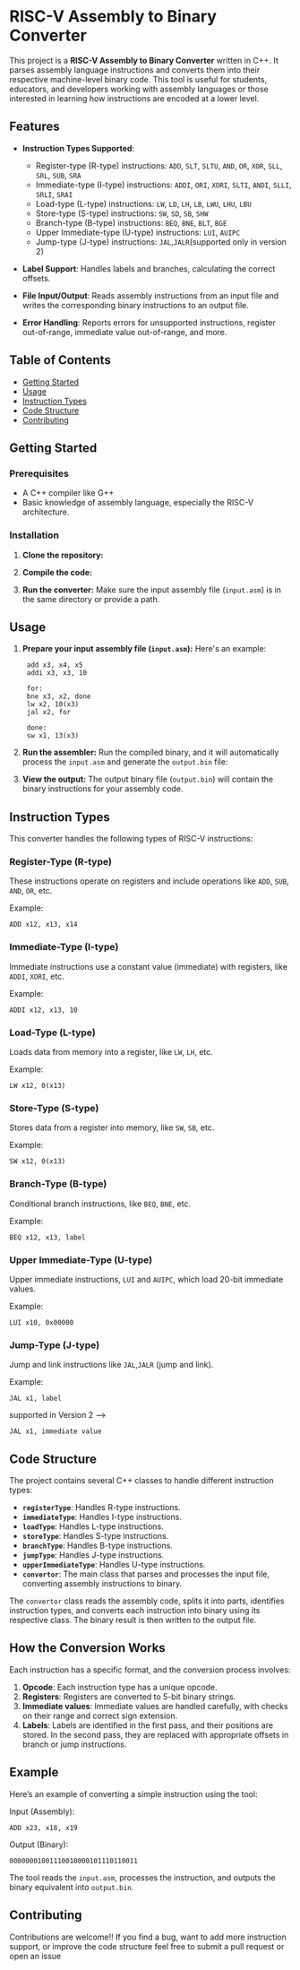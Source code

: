 # RISC-V Assembly to Binary Converter

This project is a **RISC-V Assembly to Binary Converter** written in C++. It parses assembly language instructions and converts them into their respective machine-level binary code. This tool is useful for students, educators, and developers working with assembly languages or those interested in learning how instructions are encoded at a lower level.

## Features

- **Instruction Types Supported**: 
  - Register-type (R-type) instructions: `ADD`, `SLT`, `SLTU`, `AND`, `OR`, `XOR`, `SLL`, `SRL`, `SUB`, `SRA`
  - Immediate-type (I-type) instructions: `ADDI`, `ORI`, `XORI`, `SLTI`, `ANDI`, `SLLI`, `SRLI`, `SRAI`
  - Load-type (L-type) instructions: `LW`, `LD`, `LH`, `LB`, `LWU`, `LHU`, `LBU`
  - Store-type (S-type) instructions: `SW`, `SD`, `SB`, `SHW`
  - Branch-type (B-type) instructions: `BEQ`, `BNE`, `BLT`, `BGE`
  - Upper Immediate-type (U-type) instructions: `LUI`, `AUIPC`
  - Jump-type (J-type) instructions: `JAL`,`JALR`(supported only in version 2)
  
- **Label Support**: Handles labels and branches, calculating the correct offsets.
- **File Input/Output**: Reads assembly instructions from an input file and writes the corresponding binary instructions to an output file.
- **Error Handling**: Reports errors for unsupported instructions, register out-of-range, immediate value out-of-range, and more.

## Table of Contents

- [Getting Started](#getting-started)
- [Usage](#usage)
- [Instruction Types](#instruction-types)
- [Code Structure](#code-structure)
- [Contributing](#contributing)

## Getting Started

### Prerequisites

- A C++ compiler like G++
- Basic knowledge of assembly language, especially the RISC-V architecture.

### Installation

1. **Clone the repository:**

2. **Compile the code:**
   
3. **Run the converter:**
   Make sure the input assembly file (`input.asm`) is in the same directory or provide a path.

## Usage

1. **Prepare your input assembly file (`input.asm`):**
   Here's an example:
   ```
    add x3, x4, x5
    addi x3, x3, 10
    
    for:
    bne x3, x2, done
    lw x2, 10(x3)
    jal x2, for
    
    done:
    sw x1, 13(x3)
   ```

2. **Run the assembler:**
   Run the compiled binary, and it will automatically process the `input.asm` and generate the `output.bin` file:

3. **View the output:**
   The output binary file (`output.bin`) will contain the binary instructions for your assembly code.

## Instruction Types

This converter handles the following types of RISC-V instructions:

### Register-Type (R-type)

These instructions operate on registers and include operations like `ADD`, `SUB`, `AND`, `OR`, etc.

Example:
```
ADD x12, x13, x14
```

### Immediate-Type (I-type)

Immediate instructions use a constant value (immediate) with registers, like `ADDI`, `XORI`, etc.

Example:
```
ADDI x12, x13, 10
```

### Load-Type (L-type)

Loads data from memory into a register, like `LW`, `LH`, etc.

Example:
```
LW x12, 0(x13)
```

### Store-Type (S-type)

Stores data from a register into memory, like `SW`, `SB`, etc.

Example:
```
SW x12, 0(x13)
```

### Branch-Type (B-type)

Conditional branch instructions, like `BEQ`, `BNE`, etc.

Example:
```
BEQ x12, x13, label
```

### Upper Immediate-Type (U-type)

Upper immediate instructions, `LUI` and `AUIPC`, which load 20-bit immediate values.

Example:
```
LUI x10, 0x00000
```

### Jump-Type (J-type)

Jump and link instructions like `JAL`,`JALR` (jump and link).

Example:
```
JAL x1, label
```
supported in Version 2 -->
```
JAL x1, immediate value
```


## Code Structure

The project contains several C++ classes to handle different instruction types:

- **`registerType`**: Handles R-type instructions.
- **`immediateType`**: Handles I-type instructions.
- **`loadType`**: Handles L-type instructions.
- **`storeType`**: Handles S-type instructions.
- **`branchType`**: Handles B-type instructions.
- **`jumpType`**: Handles J-type instructions.
- **`upperImmediateType`**: Handles U-type instructions.
- **`convertor`**: The main class that parses and processes the input file, converting assembly instructions to binary.

The `convertor` class reads the assembly code, splits it into parts, identifies instruction types, and converts each instruction into binary using its respective class. The binary result is then written to the output file.

## How the Conversion Works

Each instruction has a specific format, and the conversion process involves:

1. **Opcode**: Each instruction type has a unique opcode.
2. **Registers**: Registers are converted to 5-bit binary strings.
3. **Immediate values**: Immediate values are handled carefully, with checks on their range and correct sign extension.
4. **Labels**: Labels are identified in the first pass, and their positions are stored. In the second pass, they are replaced with appropriate offsets in branch or jump instructions.

## Example

Here’s an example of converting a simple instruction using the tool:

Input (Assembly):
```
ADD x23, x18, x19
```

Output (Binary):
```
00000001001110010000101110110011
```

The tool reads the `input.asm`, processes the instruction, and outputs the binary equivalent into `output.bin`.

## Contributing

Contributions are welcome!! If you find a bug, want to add more instruction support, or improve the code structure feel free to submit a pull request or open an issue

